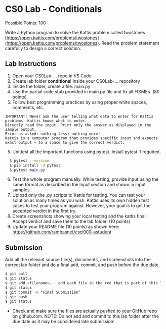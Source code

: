 # CS0 Lab - Conditionals

Possible Points: 100

Write a Python program to solve the Kattis problem called twostones [https://open.kattis.com/problems/twostones](https://open.kattis.com/problems/twostones). Read the problem statement carefully to design a correct solution.

## Lab Instructions

1. Open your CS0Lab-... repo in VS Code
2. Create lab folder **conditional** inside your CS0Lab-... repository
3. Inside the folder, create a file: main.py
4. Use the partial code stub provided in main.py file and fix all FIXMEs. (80 points)
5. Follow best programming practices by using proper white spaces, comments, etc.

```note
IMPORTANT: Never ask the user telling what data to enter for Kattis problems. Kattis knows what to enter. 
Directly read the input. Print only the answer as displayed in the sample output. 
Print as asked: nothing less; nothing more!
Kattis is a computer program that provides specific input and expects exact output – to a space to give the correct verdict.
```

5. Unittest all the important functions using pytest. Install pytest if required.

```bash
  $ pytest --version
  $ pip install -U pytest
  $ pytest main.py
```

6. Test the whole program manually. While testing, provide input using the same format as described in the Input section and shown in input samples.
7. Upload only the .py scripts to Kattis for testing. You can test your solution as many times as you wish. Kattis uses its own hidden test cases to test your program against. However, your goal is to get the accepted verdict in the first try.
8. Create screenshots showing your local testing and the kattis final Accept verdict and save them to the lab folder. (10 points)
9. Update your README file (10 points) as shown here: https://github.com/rambasnet/csci000-astudent

## Submission

Add all the relevant source file(s), documents, and screenshots into the correct lab folder and do a final add, commit, and push before the due date.

```bash
$ git pull
$ git status
$ git add <filename>… - add each file in the red that is part of this lab
$ git status
$ git commit -m “Final Submission”
$ git push
$ git status
```

- Check and make sure the files are actually pushed to your GitHub repo on github.com.
NOTE: Do not add and commit to this lab folder after the due date as it may be considered late submission!
